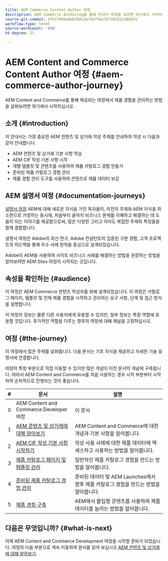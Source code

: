 ```yaml
---
title: AEM Commerce Content Author 여정
description: AEM Commerce Authoring을 통해 안내식 여정을 보려면 여기에서 시작하십시오
source-git-commit: 4f63798da8ab39dc4a74e79ae7bf381631e89a3a
workflow-type: tm+mt
source-wordcount: '458'
ht-degree: 2%

---
```


# AEM Content and Commerce Content Author 여정 {#aem-commerce-author-journey}

AEM Content and Commerce를 통해 제공되는 여정에서 제품 경험을 관리하는 방법을 살펴보려면 여기에서 시작하십시오.

## 소개 {#introduction}

이 안내서는 가장 중요한 AEM 컨텐츠 및 상거래 작성 주제를 안내하여 작성 시 다음과 같이 안내합니다.

* AEM 컨텐츠 및 상거래 기본 사항 학습
* AEM CIF 작성 기본 사항 시작
* 개별 템플릿 및 콘텐츠를 사용하여 제품 카탈로그 경험 만들기
* 준비된 제품 카탈로그 경험 관리
* 제품 경험 관리 도구를 사용하여 콘텐츠로 제품 데이터 보강

## AEM 설명서 여정 {#documentation-journeys}

[설명서 여정](/help/journey-documentation/home.md) AEM에 대해 새로운 지식을 가진 독자들이, 이전의 주제와 AEM 지식을 최소한으로 가정하는 동시에, 처음부터 끝까지 비즈니스 문제를 이해하고 해결하는 데 도움이 되는 이야기를 제공함으로써, 많은 다양한 그리고 아마도 복잡한 주제와 특징들을 함께 결합합니다.

설명서 여정은 Adobe의 최신 연구, Adobe 컨설턴트의 입증된 구현 경험, 고객 프로젝트의 피드백을 통해 우수 사례 원칙을 중심으로 설계되었습니다.

Adobe이 AEM을 사용하여 사이트 비즈니스 사례를 해결하는 방법을 권장하는 방법을 알아보려면 AEM Sites 여정이 시작되는 곳입니다.

## 속성을 확인하는 {#audience}

이 여정은 AEM Commerce 컨텐츠 작성자를 위해 설계되었습니다. 이 여정은 카탈로그 페이지, 템플릿 및 전체 제품 경험을 시작하고 관리하는 요구 사항, 단계 및 접근 방식을 설명합니다.

이 여정의 정보는 물론 다른 사용자에게 유용할 수 있지만, 일부 정보는 특정 역할에 유용할 것입니다. 추가적인 역할을 다루는 향후의 여정에 대해 채널을 고정하십시오.

## 여정 {#the-journey}

이 여정에서 많은 주제를 살펴봅니다. 다음 문서는 기초 지식을 제공하고 자세한 기술 설명서에 연결합니다.

여정의 특정 부분으로 직접 이동할 수 있지만 많은 개념이 이전 문서의 개념에 구축됩니다. 따라서 AEM Content and Commerce를 처음 사용하는 경우 시작 부분부터 시작하여 순차적으로 진행되는 것이 좋습니다.

| # | 문서 | 설명 |
|---|---|---|
| 0 | AEM Content and Commerce Developer 여정 | 이 문서 |
| 1 | [AEM 콘텐츠 및 상거래에 대해 알아보기](/help/commerce-cloud/introduction.md) | AEM Content and Commerce에 대한 개념과 기본 사항을 알아봅니다. |
| 2 | [AEM CIF 작성 기본 사항 시작하기](getting-started.md) | 작성 사용 사례에 대한 제품 데이터에 액세스하고 사용하는 방법을 알아봅니다. |
| 3 | [제품 카탈로그 페이지 및 템플릿 관리](catalog-templates.md) | 일반적인 제품 카탈로그 경험을 만드는 방법을 알아봅니다. |
| 4 | [준비된 제품 카탈로그 경험 관리](staged-catalog.md) | 준비된 데이터 및 AEM Launches에서 향후 제품 카탈로그 경험을 만드는 방법을 알아봅니다. |
| 5 | [제품 경험 구축](product-experience-management.md) | AEM에서 몰입형 콘텐츠를 사용하여 제품 데이터를 늘리는 방법을 알아봅니다. |

## 다음은 무엇입니까? {#what-is-next}

이제 AEM Content and Commerce Development 여정을 시작할 준비가 되었습니다. 여정의 다음 부분으로 계속 이동하여 문서를 읽어 보십시오 [AEM 콘텐츠 및 상거래에 대해 알아보기](/help/commerce-cloud/introduction.md).

